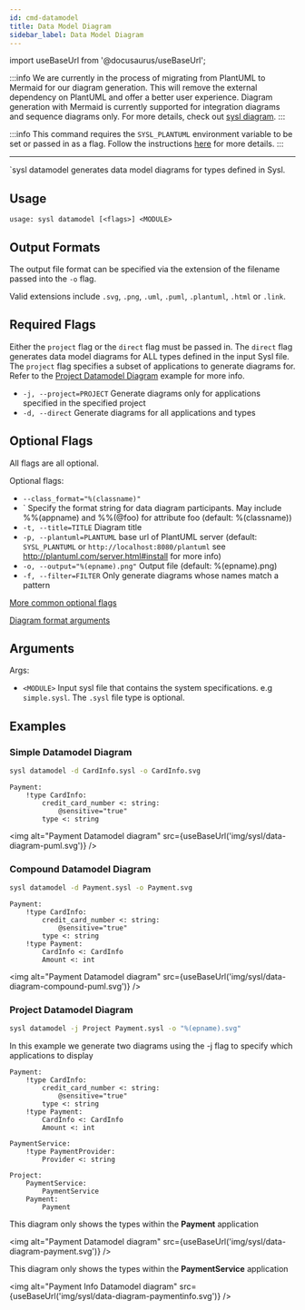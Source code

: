 ```yaml
---
id: cmd-datamodel
title: Data Model Diagram
sidebar_label: Data Model Diagram
---
```


import useBaseUrl from '@docusaurus/useBaseUrl';

:::info
We are currently in the process of migrating from PlantUML to Mermaid for our diagram generation. This will remove the external dependency on PlantUML and offer a better user experience. Diagram generation with Mermaid is currently supported for integration diagrams and sequence diagrams only. For more details, check out [sysl diagram](cmd-diagram.md).
:::

:::info
This command requires the `SYSL_PLANTUML` environment variable to be set or passed in as a flag. Follow the instructions [here](plantuml.md) for more details.
:::

---

`sysl datamodel generates data model diagrams for types defined in Sysl.

## Usage

```
usage: sysl datamodel [<flags>] <MODULE>
```

## Output Formats

The output file format can be specified via the extension of the filename passed into the `-o` flag.

Valid extensions include `.svg`, `.png`, `.uml`, `.puml`, `.plantuml`, `.html` or `.link`.

## Required Flags

Either the `project` flag or the `direct` flag must be passed in. The `direct` flag generates data model diagrams for ALL types defined in the input Sysl file. The `project` flag specifies a subset of applications to generate diagrams for. Refer to the [Project Datamodel Diagram](#project-datamodel-diagram) example for more info.

- `-j, --project=PROJECT` Generate diagrams only for applications specified in the specified project
- `-d, --direct` Generate diagrams for all applications and types

## Optional Flags

All flags are all optional.

Optional flags:

- `--class_format="%(classname)"`
- ` Specify the format string for data diagram participants. May include %%(appname) and %%(@foo) for attribute foo (default: %(classname))
- `-t, --title=TITLE` Diagram title
- `-p, --plantuml=PLANTUML` base url of PlantUML server (default: `SYSL_PLANTUML` or `http://localhost:8080/plantuml` see http://plantuml.com/server.html#install for more info)
- `-o, --output="%(epname).png"` Output file (default: %(epname).png)
- `-f, --filter=FILTER` Only generate diagrams whose names match a pattern

[More common optional flags](common-flags.md)

[Diagram format arguments](format-diagram.md)

## Arguments

Args:

- `<MODULE>` Input sysl file that contains the system specifications. e.g `simple.sysl`. The `.sysl` file type is optional.

## Examples

### Simple Datamodel Diagram

```bash
sysl datamodel -d CardInfo.sysl -o CardInfo.svg
```

```sysl title="Input Sysl file: CardInfo.sysl"
Payment:
    !type CardInfo:
        credit_card_number <: string:
            @sensitive="true"
        type <: string
```
<img alt="Payment Datamodel diagram" src={useBaseUrl('img/sysl/data-diagram-puml.svg')} />

### Compound Datamodel Diagram

```bash
sysl datamodel -d Payment.sysl -o Payment.svg
```

```sysl title="Input Sysl file: Payment.sysl"
Payment:
    !type CardInfo:
        credit_card_number <: string:
            @sensitive="true"
        type <: string
    !type Payment:
        CardInfo <: CardInfo
        Amount <: int
```

<img alt="Payment Datamodel diagram" src={useBaseUrl('img/sysl/data-diagram-compound-puml.svg')} />


### Project Datamodel Diagram

```bash
sysl datamodel -j Project Payment.sysl -o "%(epname).svg"
```

In this example we generate two diagrams using the -j flag to specify which applications to display

```sysl title="Input Sysl file: Payment.sysl"
Payment:
    !type CardInfo:
        credit_card_number <: string:
            @sensitive="true"
        type <: string
    !type Payment:
        CardInfo <: CardInfo
        Amount <: int

PaymentService:
    !type PaymentProvider:
        Provider <: string

Project:
    PaymentService:
        PaymentService
    Payment:
        Payment

```

This diagram only shows the types within the **Payment** application

<img alt="Payment Datamodel diagram" src={useBaseUrl('img/sysl/data-diagram-payment.svg')} />


This diagram only shows the types within the **PaymentService** application

<img alt="Payment Info Datamodel diagram" src={useBaseUrl('img/sysl/data-diagram-paymentinfo.svg')} />

